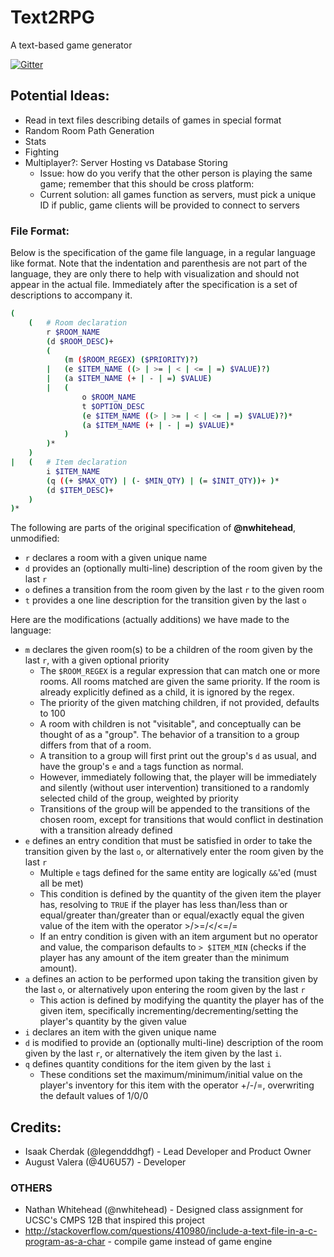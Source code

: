 # Text2RPG

A text-based game generator

[![Gitter](https://badges.gitter.im/legendddhgf_Text2RPG/Lobby.svg)](https://gitter.im/legendddhgf_Text2RPG/Lobby?utm_source=badge&utm_medium=badge&utm_campaign=pr-badge)

## Potential Ideas:

- Read in text files describing details of games in special format
- Random Room Path Generation
- Stats
- Fighting
- Multiplayer?: Server Hosting vs Database Storing
    - Issue: how do you verify that the other person is playing the same game; 
        remember that this should be cross platform:
    - Current solution: all games function as servers, must pick a unique ID if 
        public, game clients will be provided to connect to servers

### File Format:

Below is the specification of the game file language, in a regular language like
format. Note that the indentation and parenthesis are not part of the language,
they are only there to help with visualization and should not appear in the
actual file. Immediately after the specification is a set of descriptions to
accompany it.

```sh
(
    (   # Room declaration
        r $ROOM_NAME
        (d $ROOM_DESC)+
        (
            (m ($ROOM_REGEX) ($PRIORITY)?) 
        |   (e $ITEM_NAME ((> | >= | < | <= | =) $VALUE)?) 
        |   (a $ITEM_NAME (+ | - | =) $VALUE)
        |   (   
                o $ROOM_NAME
                t $OPTION_DESC
                (e $ITEM_NAME ((> | >= | < | <= | =) $VALUE)?)*
                (a $ITEM_NAME (+ | - | =) $VALUE)* 
            )
        )*
    )
|   (   # Item declaration
        i $ITEM_NAME
        (q ((+ $MAX_QTY) | (- $MIN_QTY) | (= $INIT_QTY))+ )*
        (d $ITEM_DESC)+
    )
)*
```

The following are parts of the original specification of **@nwhitehead**,
unmodified:

- `r` declares a room with a given unique name
- `d` provides an (optionally multi-line) description of the room given by the
    last `r`
- `o` defines a transition from the room given by the last `r` to the given room
- `t` provides a one line description for the transition given by the last `o`

Here are the modifications (actually additions) we have made to the language:

- `m` declares the given room(s) to be a children of the room given by the last 
    `r`, with a given optional priority
    - The `$ROOM_REGEX` is a regular expression that can match one or more
        rooms. All rooms matched are given the same priority. If the room is
        already explicitly defined as a child, it is ignored by the regex.
    - The priority of the given matching children, if not provided, defaults to 
        100
    - A room with children is not "visitable", and conceptually can be thought
        of as a "group". The behavior of a transition to a group differs from
        that of a room.
    - A transition to a group will first print out the group's `d` as usual, and
        have the group's `e` and `a` tags function as normal.
    - However, immediately following that, the player will be immediately and
        silently (without user intervention) transitioned to a randomly selected
        child of the group, weighted by priority
    - Transitions of the group will be appended to the transitions of the chosen
        room, except for transitions that would conflict in destination with a
        transition already defined
- `e` defines an entry condition that must be satisfied in order to take the
    transition given by the last `o`, or alternatively enter the room given by
    the last `r`
    - Multiple `e` tags defined for the same entity are logically `&&`'ed (must
        all be met)
    - This condition is defined by the quantity of the given item the player
        has, resolving to `TRUE` if the player has less than/less than or
        equal/greater than/greater than or equal/exactly equal the given value
        of the item with the operator >/>=/</<=/=
    - If an entry condition is given with an item argument but no operator and 
        value, the comparison defaults to `> $ITEM_MIN` (checks if the player has 
        any amount of the item greater than the minimum amount).
- `a` defines an action to be performed upon taking the transition given by the
    last `o`, or alternatively upon entering the room given by the last `r`
    - This action is defined by modifying the quantity the player has of the
        given item, specifically incrementing/decrementing/setting the player's
        quantity by the given value
- `i` declares an item with the given unique name
- `d` is modified to provide an (optionally multi-line) description of the room
    given by the last `r`, or alternatively the item given by the last `i`.
- `q` defines quantity conditions for the item given by the last `i`
    - These conditions set the maximum/minimum/initial value on the player's
        inventory for this item with the operator +/-/=, overwriting the default
        values of 1/0/0

## Credits:
- Isaak Cherdak (@legendddhgf) - Lead Developer and Product Owner
- August Valera (@4U6U57) - Developer

### OTHERS
- Nathan Whitehead (@nwhitehead) - Designed class assignment for UCSC's CMPS 12B
    that inspired this project
- http://stackoverflow.com/questions/410980/include-a-text-file-in-a-c-program-as-a-char - compile game instead of game engine
